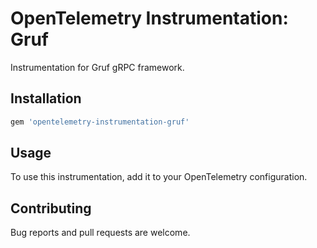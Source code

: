 # OpenTelemetry Instrumentation: Gruf

Instrumentation for Gruf gRPC framework.

## Installation

```ruby
gem 'opentelemetry-instrumentation-gruf'
```

## Usage

To use this instrumentation, add it to your OpenTelemetry configuration.

## Contributing

Bug reports and pull requests are welcome.
